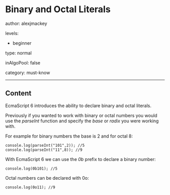 # Binary and Octal Literals
author: alexjmackey

levels:

  - beginner

type: normal

inAlgoPool: false

category: must-know

---
## Content

EcmaScript 6 introduces the ability to declare binary and octal literals.

Previously if you wanted to work with binary or octal numbers you would use the *parseInt* function and specify the *base* or *radix* you were working with.
 
For example for binary numbers the base is 2 and for octal 8:

```
console.log(parseInt("101",2)); //5
console.log(parseInt("11",8)); //9
```
With EcmaScript 6 we can use the *0b* prefix to declare a binary number:

```
console.log(0b101); //5
```

Octal numbers can be declared with 0o:
```
console.log(0o11); //9
```